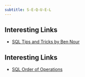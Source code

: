 ```yaml
---
subtitle: S-E-Q-U-E-L
---
```

## Interesting Links

- [SQL Tips and Tricks by Ben Nour](https://github.com/ben-n93/SQL-tips-and-tricks)
## Interesting Links

- [SQL Order of Operations](https://blog.jooq.org/a-beginners-guide-to-the-true-order-of-sql-operations/)